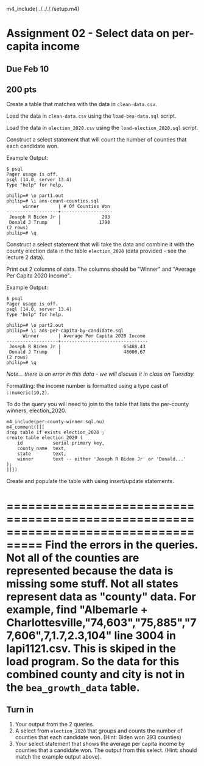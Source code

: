 
m4_include(../../././setup.m4)

# Assignment 02 - Select data on per-capita income

## Due Feb 10
## 200 pts

Create a table that matches with the data in `clean-data.csv`.

Load the data in `clean-data.csv`  using the `load-bea-data.sql` script.

Load the data in `election_2020.csv`  using the `load-election_2020.sql` script.

Construct a select statement  that will count the number of 
counties that each candidate won.

Example Output:

```
$ psql
Pager usage is off.
psql (14.0, server 13.4)
Type "help" for help.

philip=# \o part1.out
philip=# \i ans-count-counties.sql
      winner       | # Of Counties Won
-------------------+-------------------
 Joseph R Biden Jr |               293
 Donald J Trump    |              1798
(2 rows)
philip=# \q
```

Construct a select statement that will take the data
and combine it with the county election data in
the table `election_2020` (data provided - see the lecture 2
data).

Print out 2 columns of data.    The columns should be "Winner"
and "Average Per Capita 2020 Income".

Example Output:

```
$ psql
Pager usage is off.
psql (14.0, server 13.4)
Type "help" for help.

philip=# \o part2.out
philip=# \i ans-per-capita-by-candidate.sql
      Winner       | Average Per Capita 2020 Income
-------------------+--------------------------------
 Joseph R Biden Jr |                       65488.43
 Donald J Trump    |                       48000.67
(2 rows)
philip=# \q
```


_Note... there is an error in this data - we will discuss it in class
on Tuesday._


Formatting:  the income number is formatted using a type
cast of `::numeric(10,2)`.

To do the query you will need to join to the table that lists the per-county
winners, election_2020.

```
m4_include(per-county-winner.sql.nu)
m4_comment([[[
drop table if exists election_2020 ;
create table election_2020 (
    id           serial primary key,
    county_name  text,
    state        text,
    winner       text -- either 'Joseph R Biden Jr' or 'Donald...'
);
]]])
```

Create and populate the table with using insert/update statements.


===================================================================================
Find the errors in the queries.   Not all of the counties are represented
because the data is missing some stuff.  Not all states represent 
data as "county" data.  For example, find 
"Albemarle + Charlottesville,"74,603","75,885","77,606",7,1.7,2.3,104"
line 3004 in lapi1121.csv.  This is skiped in the load program.
So the data for this combined county and city is not in the 
`bea_growth_data` table.
===================================================================================


## Turn in

1. Your output from the 2 queries.
2. A select from `election_2020` that groups and counts the number of counties that each candidate won. (Hint: Biden won 293 counties)
3. Your select statement that shows the average per capita income by counties that a candidate won.
The output from this select. (Hint: should match the example output above).

